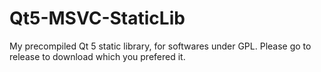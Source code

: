 # Qt5-MSVC-StaticLib
My precompiled Qt 5 static library, for softwares under GPL.
Please go to release to download which you prefered it.
